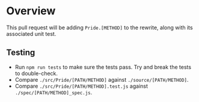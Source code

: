 # Overview
This pull request will be adding `Pride.[METHOD]` to the rewrite, along with its associated unit test.

## Testing
* Run `npm run tests` to make sure the tests pass. Try and break the tests to double-check.
* Compare `./src/Pride/[PATH/METHOD]` against `./source/[PATH/METHOD]`.
* Compare `./src/Pride/[PATH/METHOD].test.js` against `./spec/[PATH/METHOD]_spec.js`.
